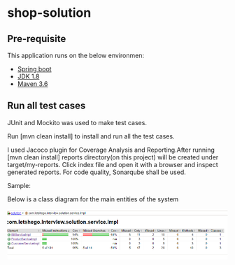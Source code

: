 # shop-solution

## Pre-requisite
This application runs on the below environmen:

* [Spring boot](https://spring.io/)
* [JDK 1.8](http://www.oracle.com/technetwork/java/javase/downloads/jdk8-downloads-2133151.html)
* [Maven 3.6](https://maven.apache.org/)

## Run all test cases

JUnit and Mockito was used to make test cases.

Run [mvn clean install] to install and run all the test cases.

I used Jacoco plugin for Coverage Analysis and Reporting.After running [mvn clean install] reports directory(on this project) will be created under target/my-reports. Click index file and open it with a browser and inspect generated reports. For code quality, Sonarqube shall be used.

Sample:

Below is a class diagram for the main entities of the system

<img src="https://github.com/Bontsokwane/shop-solution/blob/master/docs/code_coverage.PNG" title="Reports diagram"><br/>

